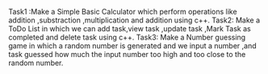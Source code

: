 Task1 :Make a Simple Basic Calculator which perform operations like addition ,substraction ,multiplication and addition using c++.
Task2: Make a ToDo List in which we can add task,view task ,update task ,Mark Task as completed and delete task using c++.
Task3: Make a Number guessing game in which a random number is generated and we input a number ,and task guessed how much the input number too high and too close to the random number.
